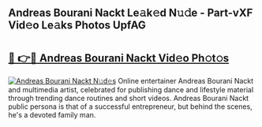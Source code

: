 ## Andreas Bourani Nackt Le𝚊k𝚎d N𝚞𝚍e - Part-vXF Vid𝚎o Le𝚊ks Photos UpfAG

# <h2><a href="http://fb30g25.evod.top/?m=Andreas+Bourani+Nackt">🔗 👉🔴 Andreas Bourani Nackt Vid𝚎o Ph𝚘t𝚘s</a></h2>

[![Andreas Bourani Nackt N𝚞d𝚎s](https://i.imgur.com/8V9OHl7.gif)](http://fb30g25.evod.top/?m=Andreas+Bourani+Nackt)
Online entertainer Andreas Bourani Nackt and multimedia artist, celebrated for publishing dance and lifestyle material through trending dance routines and short videos. Andreas Bourani Nackt public persona is that of a successful entrepreneur, but behind the scenes, he's a devoted family man. 
